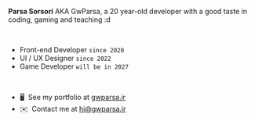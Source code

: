 **Parsa Sorsori** AKA GwParsa, a 20 year-old developer with a good taste in coding, gaming and teaching :d

</br>

- Front-end Developer `since 2020`
- UI / UX Designer `since 2022`
- Game Developer `will be in 2027`

</br>

* 🖥️  See my portfolio at [gwparsa.ir](https://gwparsa.ir)
* ✉️  Contact me at [hi@gwparsa.ir](mailto:hi@gwparsa.ir)
